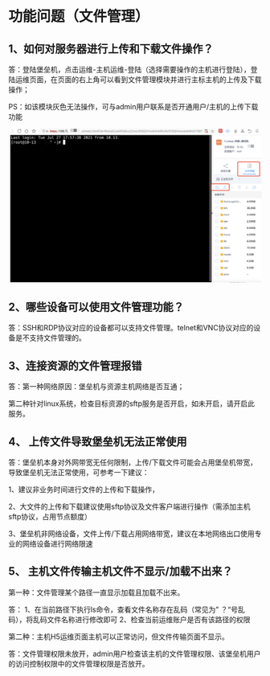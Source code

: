 

# 功能问题（文件管理）


## 1、如何对服务器进行上传和下载文件操作？

答：登陆堡垒机，点击运维-主机运维-登陆（选择需要操作的主机进行登陆），登陆运维页面，在页面的右上角可以看到文件管理模块并进行主标主机的上传及下载操作；

PS：如该模块灰色无法操作，可与admin用户联系是否开通用户/主机的上传下载功能

![](/images/faq_super/文件管理.png)


## 2、哪些设备可以使用文件管理功能？

答：SSH和RDP协议对应的设备都可以支持文件管理。telnet和VNC协议对应的设备是不支持文件管理的。

## 3、连接资源的文件管理报错

答：第一种网络原因：堡垒机与资源主机网络是否互通；

第二种针对linux系统，检查目标资源的sftp服务是否开启，如未开启，请开启此服务。


## 4、 上传文件导致堡垒机无法正常使用


答：堡垒机本身对外网带宽无任何限制，上传/下载文件可能会占用堡垒机带宽，导致堡垒机无法正常使用，可参考一下建议：

1、建议非业务时间进行文件的上传和下载操作，

2、大文件的上传和下载建议使用sftp协议及文件客户端进行操作（需添加主机sftp协议，占用节点额度）

3、堡垒机非网络设备，文件上传/下载占用网络带宽，建议在本地网络出口使用专业的网络设备进行网络限速

## 5、 主机文件传输主机文件不显示/加载不出来？

第一种：文件管理某个路径一直显示加载且加载不出来。
   
 答：
 1、在当前路径下执行ls命令，查看文件名称存在乱码（常见为” ？“号乱码），将乱码文件名称进行修改即可
 2、检查当前运维账户是否有该路径的权限
        
        
第二种：主机H5运维页面主机可以正常访问，但文件传输页面不显示。   
    
   答：文件管理权限未放开，admin用户检查该主机的文件管理权限、该堡垒机用户的访问控制权限中的文件管理权限是否放开。

